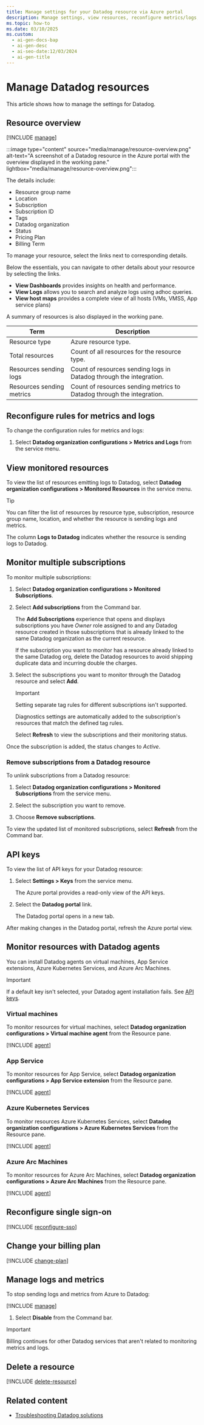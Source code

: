 ```yaml
---
title: Manage settings for your Datadog resource via Azure portal
description: Manage settings, view resources, reconfigure metrics/logs, and more for your Datadog resource via Azure portal.
ms.topic: how-to
ms.date: 03/10/2025
ms.custom:
  - ai-gen-docs-bap
  - ai-gen-desc
  - ai-seo-date:12/03/2024
  - ai-gen-title
---
```


# Manage Datadog resources

This article shows how to manage the settings for Datadog.

## Resource overview

[!INCLUDE [manage](../includes/manage.md)]

:::image type="content" source="media/manage/resource-overview.png" alt-text="A screenshot of a Datadog resource in the Azure portal with the overview displayed in the working pane." lightbox="media/manage/resource-overview.png":::

The details include:

- Resource group name
- Location
- Subscription
- Subscription ID
- Tags
- Datadog organization
- Status
- Pricing Plan
- Billing Term

To manage your resource, select the links next to corresponding details.

Below the essentials, you can navigate to other details about your resource by selecting the links.

- **View Dashboards** provides insights on health and performance.
- **View Logs** allows you to search and analyze logs using adhoc queries.
- **View host maps** provides a complete view of all hosts (VMs, VMSS, App service plans)

A summary of resources is also displayed in the working pane. 

|Term                         |Description                                                                    |
|-----------------------------|-------------------------------------------------------------------------------|
|Resource type                |Azure resource type.                                                           |
|Total resources              |Count of all resources for the resource type.                                  |
|Resources sending logs       |Count of resources sending logs in Datadog through the integration.            |
|Resources sending metrics    |Count of resources sending metrics to Datadog through the integration.         |

## Reconfigure rules for metrics and logs

To change the configuration rules for metrics and logs:

1. Select **Datadog organization configurations > Metrics and Logs** from the service menu.

## View monitored resources

To view the list of resources emitting logs to Datadog, select **Datadog organization configurations > Monitored Resources** in the service menu.

> [!TIP]
> You can filter the list of resources by resource type, subscription, resource group name, location, and whether the resource is sending logs and metrics. 

The column **Logs to Datadog** indicates whether the resource is sending logs to Datadog. 

## Monitor multiple subscriptions

To monitor multiple subscriptions:

1. Select **Datadog organization configurations > Monitored Subscriptions**.

1. Select **Add subscriptions** from the Command bar.

    The **Add Subscriptions** experience that opens and displays subscriptions you have _Owner_ role assigned to and any Datadog resource created in those subscriptions that is already linked to the same Datadog organization as the current resource.
    
    If the subscription you want to monitor has a resource already linked to the same Datadog org, delete the Datadog resources to avoid shipping duplicate data and incurring double the charges.

1. Select the subscriptions you want to monitor through the Datadog resource and select **Add**.

    > [!IMPORTANT]
    > Setting separate tag rules for different subscriptions isn't supported.

    Diagnostics settings are automatically added to the subscription's resources that match the defined tag rules.

    Select **Refresh**  to view the subscriptions and their monitoring status. 

Once the subscription is added, the status changes to *Active*.  

### Remove subscriptions from a Datadog resource

To unlink subscriptions from a Datadog resource:

1. Select **Datadog organization configurations > Monitored Subscriptions** from the service menu. 

1. Select the subscription you want to remove.

1. Choose **Remove subscriptions**. 

To view the updated list of monitored subscriptions, select **Refresh** from the Command bar.

## API keys

To view the list of API keys for your Datadog resource:

1. Select **Settings > Keys** from the service menu.

    The Azure portal provides a read-only view of the API keys. 

1. Select the **Datadog portal** link.

    The Datadog portal opens in a new tab.  

After making changes in the Datadog portal, refresh the Azure portal view.

## Monitor resources with Datadog agents

You can install Datadog agents on virtual machines, App Service extensions, Azure Kubernetes Services, and Azure Arc Machines. 

> [!IMPORTANT]
> If a default key isn't selected, your Datadog agent installation fails. See [API keys](#api-keys).

### Virtual machines

To monitor resources for virtual machines, select **Datadog organization configurations > Virtual machine agent** from the Resource pane.

[!INCLUDE [agent](../includes/agent.md)]

### App Service

To monitor resources for App Service, select **Datadog organization configurations > App Service extension** from the Resource pane.

[!INCLUDE [agent](../includes/agent.md)]

### Azure Kubernetes Services

To monitor resources Azure Kubernetes Services, select **Datadog organization configurations > Azure Kubernetes Services** from the Resource pane.

[!INCLUDE [agent](../includes/agent.md)]

### Azure Arc Machines

To monitor resources for Azure Arc Machines, select **Datadog organization configurations > Azure Arc Machines** from the Resource pane.

[!INCLUDE [agent](../includes/agent.md)]

## Reconfigure single sign-on

[!INCLUDE [reconfigure-sso](../includes/reconfigure-sso.md)]

## Change your billing plan

[!INCLUDE [change-plan](../includes/change-plan.md)]
  
## Manage logs and metrics

To stop sending logs and metrics from Azure to Datadog:

[!INCLUDE [manage](../includes/manage.md)]

1. Select **Disable** from the Command bar.

> [!IMPORTANT]
> Billing continues for other Datadog services that aren't related to monitoring metrics and logs.

## Delete a resource

[!INCLUDE [delete-resource](../includes/delete-resource.md)]

## Related content

- [Troubleshooting Datadog solutions](troubleshoot.md)

